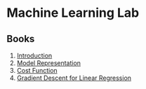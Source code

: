 # Machine Learning Lab

## Books

1. [Introduction](https://colab.research.google.com/github/mz038197/Machine-Learning/blob/main/lab/student/notebooks/Introduction.ipynb)
2. [Model Representation](https://colab.research.google.com/github/mz038197/Machine-Learning/blob/main/lab/student/notebooks/Model%20Representation.ipynb)
3. [Cost Function](https://colab.research.google.com/github/mz038197/Machine-Learning/blob/main/lab/student/notebooks/Cost%20Function.ipynb)
4. [Gradient Descent for Linear Regression](https://colab.research.google.com/github/mz038197/Machine-Learning/blob/main/lab/student/notebooks/Gradient%20Descent%20for%20Linear%20Regression.ipynb)
